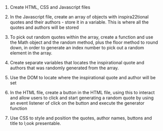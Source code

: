 1. Create HTML, CSS and Javascript files

2. In the Javascript file, create an array of objects with inspira22tional quotes and their authors - store it in a variable. This is where all the quotes and authors will be stored

3. To pick out random quotes within the array, create a function and use the Math object and the random method, plus the floor method to round down, in order to generate an index number to pick out a random element in the array.

4. Create separate variables that locates the inspirational quote and authors that was randomly generated from the array.

5. Use the DOM to locate where the inspirational quote and author will be set

6. In the HTML file, create a button in the HTML file, using this to interact and allow users to click and start generating a random quote by using an event listener of click on the button and execute the generator function

7. Use CSS to style and position the quotes, author names, buttons and title to l;ook presentable.
